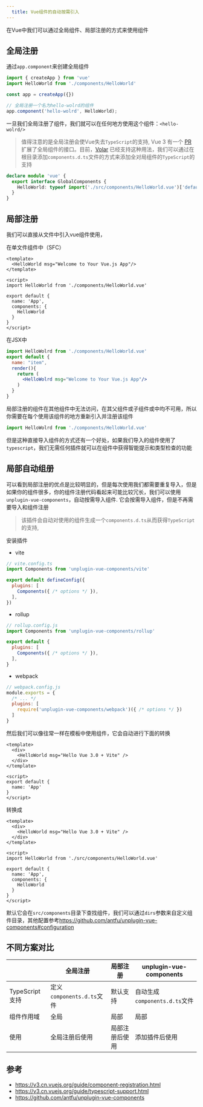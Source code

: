 ```yaml
---
  title: Vue组件的自动按需引入
---
```


在Vue中我们可以通过全局组件、局部注册的方式来使用组件

## 全局注册

通过`app.component`来创建全局组件

```js
import { createApp } from 'vue'
import HelloWorld from './components/HelloWorld'

const app = createApp({})

// 全局注册一个名为hello-wolrd的组件
app.component('hello-wolrd', HelloWorld);
```

一旦我们全局注册了组件，我们就可以在任何地方使用这个组件：`<hello-wolrd/>`  
>值得注意的是全局注册会使Vue失去`TypeScript`的支持, Vue 3 有一个 [PR](https://github.com/vuejs/vue-next/pull/3399) 扩展了全局组件的接口。目前，[Volar](https://marketplace.visualstudio.com/items?itemName=johnsoncodehk.volar) 已经支持这种用法，我们可以通过在根目录添加`components.d.ts`文件的方式来添加全对局组件的`TypeScript`的支持

```ts
declare module 'vue' {
  export interface GlobalComponents {
    HelloWorld: typeof import('./src/components/HelloWorld.vue')['default']
  }
}
```

## 局部注册
我们可以直接从文件中引入vue组件使用，

在单文件组件中（SFC）
```vue
<template>
  <HelloWorld msg="Welcome to Your Vue.js App"/>
</template>

<script>
import HelloWorld from './components/HelloWorld.vue'

export default {
  name: 'App',
  components: {
    HelloWorld
  }
}
</script>
```
在JSX中
```jsx
import HelloWolrd from './components/HelloWorld.vue'
export default {
  name: "item",
  render(){
    return (
      <HelloWolrd msg="Welcome to Your Vue.js App"/>
    )
  }
}
```

局部注册的组件在其他组件中无法访问，在其父组件或子组件或中均不可用，所以你需要在每个使用该组件的地方重新引入并注册该组件
```js
import HelloWolrd from './components/HelloWorld.vue'
```

但是这种直接导入组件的方式还有一个好处，如果我们导入的组件使用了`typescript`，我们无需任何插件就可以在组件中获得智能提示和类型检查的功能

## 局部自动组册

可以看到局部注册的优点是比较明显的，但是每次使用我们都需要重复导入，但是如果你的组件很多，你的组件注册代码看起来可能比较冗长，我们可以使用`unplugin-vue-components`，自动按需导入组件. 它会按需导入组件，但是不再需要导入和组件注册

> 该插件会自动对使用的组件生成一个`components.d.ts`从而获得`TypeScript`的支持,

安装插件

+ vite
```js
// vite.config.ts
import Components from 'unplugin-vue-components/vite'

export default defineConfig({
  plugins: [
    Components({ /* options */ }),
  ],
})
```
+ rollup
```js
// rollup.config.js
import Components from 'unplugin-vue-components/rollup'

export default {
  plugins: [
    Components({ /* options */ }),
  ],
}
```
+ webpack

```js
// webpack.config.js
module.exports = {
  /* ... */
  plugins: [
    require('unplugin-vue-components/webpack')({ /* options */ })
  ]
}
```

然后我们可以像往常一样在模板中使用组件，它会自动进行下面的转换

```vue
<template>
  <div>
    <HelloWorld msg="Hello Vue 3.0 + Vite" />
  </div>
</template>

<script>
export default {
  name: 'App'
}
</script>
```
转换成

```vue
<template>
  <div>
    <HelloWorld msg="Hello Vue 3.0 + Vite" />
  </div>
</template>

<script>
import HelloWorld from './src/components/HelloWorld.vue'

export default {
  name: 'App',
  components: {
    HelloWorld
  }
}
</script>
```

默认它会在`src/components`目录下查找组件，我们可以通过`dirs`参数来自定义组件目录，其他配置参考<https://github.com/antfu/unplugin-vue-components#configuration>

## 不同方案对比

|                | 全局注册                  | 局部注册       | unplugin-vue-components       |
| -------------- | ------------------------- | -------------- | ----------------------------- |
| TypeScript支持 | 定义`components.d.ts`文件 | 默认支持       | 自动生成`components.d.ts`文件 |
| 组件作用域     | 全局                      | 局部           | 局部                          |
| 使用           | 全局注册后使用            | 局部注册后使用 | 添加插件后使用                |



## 参考
+ https://v3.cn.vuejs.org/guide/component-registration.html
+ https://v3.cn.vuejs.org/guide/typescript-support.html
+ https://github.com/antfu/unplugin-vue-components